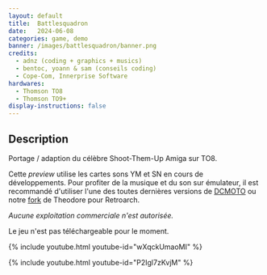 ```yaml
---
layout: default
title:  Battlesquadron
date:   2024-06-08
categories: game, demo
banner: /images/battlesquadron/banner.png
credits:
  - adnz (coding + graphics + musics)
  - bentoc, yoann & sam (conseils coding)
  - Cope-Com, Innerprise Software
hardwares: 
  - Thomson TO8
  - Thomson TO9+
display-instructions: false  
---
```

 

## Description

Portage / adaption du célèbre Shoot-Them-Up Amiga sur TO8. 

Cette *preview* utilise les cartes sons YM et SN en cours de développements. Pour profiter de la musique et du son sur émulateur, il est recommandé d'utiliser l'une des toutes dernières versions de [DCMOTO](http://dcmoto.free.fr/emulateur/dcmoto_20230214.zip) ou notre [fork](https://github.com/wide-dot/theodore) de Theodore pour Retroarch.
									
*Aucune exploitation commerciale n'est autorisée.*

Le jeu n'est pas téléchargeable pour le moment.   

{% include youtube.html youtube-id="wXqckUmaoMI" %}

{% include youtube.html youtube-id="P2Igl7zKvjM" %}
							
           